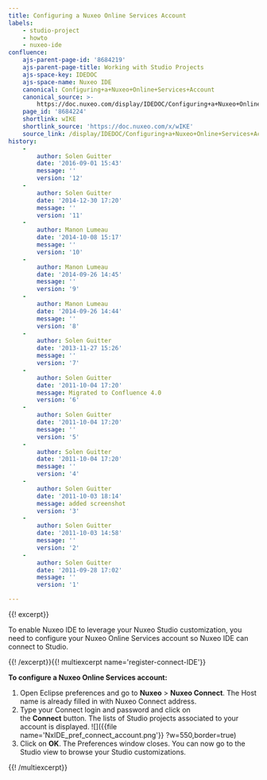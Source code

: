 ```yaml
---
title: Configuring a Nuxeo Online Services Account
labels:
    - studio-project
    - howto
    - nuxeo-ide
confluence:
    ajs-parent-page-id: '8684219'
    ajs-parent-page-title: Working with Studio Projects
    ajs-space-key: IDEDOC
    ajs-space-name: Nuxeo IDE
    canonical: Configuring+a+Nuxeo+Online+Services+Account
    canonical_source: >-
        https://doc.nuxeo.com/display/IDEDOC/Configuring+a+Nuxeo+Online+Services+Account
    page_id: '8684224'
    shortlink: wIKE
    shortlink_source: 'https://doc.nuxeo.com/x/wIKE'
    source_link: /display/IDEDOC/Configuring+a+Nuxeo+Online+Services+Account
history:
    - 
        author: Solen Guitter
        date: '2016-09-01 15:43'
        message: ''
        version: '12'
    - 
        author: Solen Guitter
        date: '2014-12-30 17:20'
        message: ''
        version: '11'
    - 
        author: Manon Lumeau
        date: '2014-10-08 15:17'
        message: ''
        version: '10'
    - 
        author: Manon Lumeau
        date: '2014-09-26 14:45'
        message: ''
        version: '9'
    - 
        author: Manon Lumeau
        date: '2014-09-26 14:44'
        message: ''
        version: '8'
    - 
        author: Solen Guitter
        date: '2013-11-27 15:26'
        message: ''
        version: '7'
    - 
        author: Solen Guitter
        date: '2011-10-04 17:20'
        message: Migrated to Confluence 4.0
        version: '6'
    - 
        author: Solen Guitter
        date: '2011-10-04 17:20'
        message: ''
        version: '5'
    - 
        author: Solen Guitter
        date: '2011-10-04 17:20'
        message: ''
        version: '4'
    - 
        author: Solen Guitter
        date: '2011-10-03 18:14'
        message: added screenshot
        version: '3'
    - 
        author: Solen Guitter
        date: '2011-10-03 14:58'
        message: ''
        version: '2'
    - 
        author: Solen Guitter
        date: '2011-09-28 17:02'
        message: ''
        version: '1'

---
```

{{! excerpt}}

To enable Nuxeo IDE to leverage your Nuxeo Studio customization, you need to configure your Nuxeo Online Services account so Nuxeo IDE can connect to Studio.

{{! /excerpt}}{{! multiexcerpt name='register-connect-IDE'}}

**To configure a Nuxeo Online Services account:**

1.  Open Eclipse preferences and go to&nbsp;**Nuxeo**&nbsp;>&nbsp;**Nuxeo Connect**.
    The Host name is already filled in with Nuxeo Connect address.
2.  Type your Connect login and password and click on the&nbsp;**Connect**&nbsp;button.
    The lists of Studio projects associated to your account is displayed.
    ![]({{file name='NxIDE_pref_connect_account.png'}} ?w=550,border=true)
3.  Click on&nbsp;**OK**.
    The Preferences window closes.
    You can now go to the Studio view to browse your Studio customizations.

{{! /multiexcerpt}}